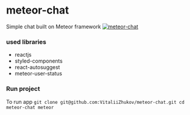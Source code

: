 # meteor-chat

Simple chat built on Meteor framework
[![meteor-chat](https://vitaliizhukov.github.io/static/meteor-chat.png)](http://vitaliizhukov.github.io/static/meteor-chat.mp4)


### used libraries
  - reactjs
  - styled-components
  - react-autosuggest
  - meteor-user-status

### Run project
To run app
`git clone git@github.com:VitaliiZhukov/meteor-chat.git
cd meteor-chat
meteor`
